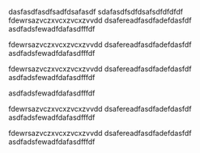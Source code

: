 dasfasdfasdfsadfdsafasdf
sdafasdfsdfdsafsdfdfdfdf
fdewrsazvczxvcxzvcxzvvdd
dsafereadfasdfadefdasfdf
asdfadsfewadfdafasdfffdf

fdewrsazvczxvcxzvcxzvvdd
dsafereadfasdfadefdasfdf
asdfadsfewadfdafasdfffdf

fdewrsazvczxvcxzvcxzvvdd
dsafereadfasdfadefdasfdf
asdfadsfewadfdafasdfffdf

asdfadsfewadfdafasdfffdf

fdewrsazvczxvcxzvcxzvvdd
dsafereadfasdfadefdasfdf
asdfadsfewadfdafasdfffdf

fdewrsazvczxvcxzvcxzvvdd
dsafereadfasdfadefdasfdf
asdfadsfewadfdafasdfffdf